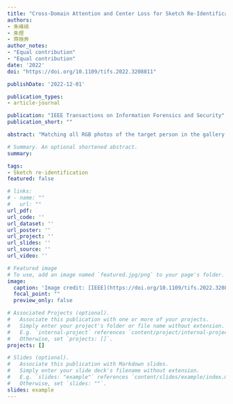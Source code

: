 ```yaml
---
title: "Cross-Domain Attention and Center Loss for Sketch Re-Identification"
authors:
- 朱峰峣
- 朱煜
- 蒋晓奔
author_notes:
- "Equal contribution"
- "Equal contribution"
date: '2022'
doi: "https://doi.org/10.1109/tifs.2022.3208811"

publishDate: '2022-12-01'

publication_types:
- article-journal

publication: "IEEE Transactions on Information Forensics and Security"
publication_short: ""

abstract: "Matching all RGB photos of the target person in the gallery database with the full-body sketch image drawn by the professional is defined as Sketch re-identification (Sketch Re-id). The big gap between the sketch domain and RGB domain makes Sketch Re-id challenging. This paper addresses the problem by proposing a new framework to obtain domain-invariant features, which uses CNN as the backbone. To make the model focus more on the regions related to the sketch image in the RGB photo, we propose a novel cross-domain attention (CDA) mechanism. It uses different ways of splitting feature maps in its two branches and calculates the relationship between different parts in the sketch images and RGB photos. Moreover, we designed the cross-domain center loss (CDC), which breaks through the limitations that datasets need to be in the same domain in the traditional center loss. It effectively reduces the gap between two domains and makes the features with the same ID closer. The experiment is performed on the Sketch Re-id dataset. Each person has one sketch image and two RGB photos. To evaluate the generalization, we also experimented on two popular sketch-photo face datasets. The result in the Sketch Re-id dataset shows the model performs 3.7% higher than the previous methods. And the result in the CUHK student dataset performs 0.38% higher than the state-of-the-art methods."

# Summary. An optional shortened abstract.
summary: 

tags:
- Sketch re-identification
featured: false

# links:
# - name: ""
#   url: ""
url_pdf: 
url_code: ''
url_dataset: ''
url_poster: ''
url_project: ''
url_slides: ''
url_source: ''
url_video: ''

# Featured image
# To use, add an image named `featured.jpg/png` to your page's folder. 
image:
  caption: 'Image credit: [IEEE](https://doi.org/10.1109/tifs.2022.3208811)'
  focal_point: ""
  preview_only: false

# Associated Projects (optional).
#   Associate this publication with one or more of your projects.
#   Simply enter your project's folder or file name without extension.
#   E.g. `internal-project` references `content/project/internal-project/index.md`.
#   Otherwise, set `projects: []`.
projects: []

# Slides (optional).
#   Associate this publication with Markdown slides.
#   Simply enter your slide deck's filename without extension.
#   E.g. `slides: "example"` references `content/slides/example/index.md`.
#   Otherwise, set `slides: ""`.
slides: example
---
```


